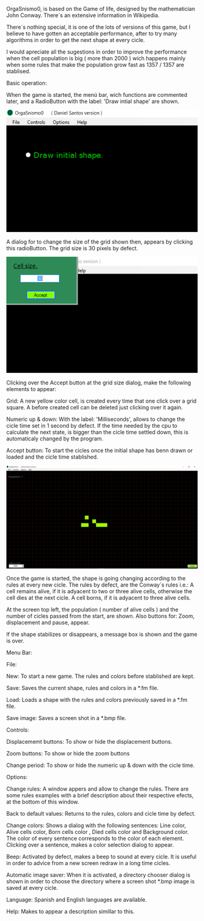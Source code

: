 
OrgaSnismo0, is based on the Game of life, designed by the mathematician John Conway.
There´s an extensive information in Wikipedia.

There´s nothing special, it is one of the lots of versions of this game, but I believe to have gotten an acceptable performance, after to try many algorithms in order to get the next shape at every cicle.

I would apreciate all the sugestions in order to improve the performance when the cell population is big ( more than 2000 ) wich happens mainly when some rules that make the population grow fast as 1357 / 1357 are stablised.

Basic operation:

When the game is started, the menú bar, wich functions are commented later, and a RadioButton with the label: 'Draw intial shape' are shown.

![screen shot 1](https://github.com/Xadnem53/OrgaSnismo0-Windows/blob/master/Screen-Shots/shot1.png)

A dialog for to change the size of the grid shown then, appears by clicking this radioButton. The grid size is 30 pixels by defect.

![screen shot 2](https://github.com/Xadnem53/OrgaSnismo0-Windows/blob/master/Screen-Shots/shot2.png)

Clicking over the Accept button at the grid size dialog, make the following elements to appear:

Grid:  A new yellow color cell, is created every time that one click over a grid square.
	A before created cell can be deleted just clicking over it again.

Numeric up & down: With the label: 'Milliseconds', allows to change the cicle time set in 1 			    second by defect.
			    If the time needed by the cpu to calculate the next state, is bigger 			    than the cicle time settled down, this is automaticaly changed by the 			    program.

Accept button:  To start the cicles once the initial shape has benn drawn or loaded and the 		      cicle time stablished.

![screen shot 3](https://github.com/Xadnem53/OrgaSnismo0-Windows/blob/master/Screen-Shots/shot3.png)

Once the game is started, the shape is going changing according to the rules at every new cicle.
The rules by defect, are the Conway´s rules i.e.:
A cell remains alive, if it is adyacent to two or three alive cells, otherwise the cell dies at the next cicle.
A cell borns, if it is adyacent to three alive cells.

At the screen top left, the population ( number of alive cells ) and the number of cicles passed from the start, are shown.
Also buttons for: Zoom, displacement and pause, appear.

If the shape stabilizes or disappears, a message box is shown and the game is over.

Menu Bar: 

File:

New: To start a new game. The rules and colors before stablished are kept.

Save: Saves the current shape, rules and colors in a *.fm file.

Load: Loads a shape with the rules and colors previously saved in a *.fm file.

Save image: Saves a screen shot in a *.bmp file.





Controls:

Displacememt buttons: To show or hide the displacement buttons.

Zoom buttons: To show or hide the zoom buttons

Change period: To show or hide the numeric up & down with the cicle time.

Options:

Change rules: A window appers and allow to change the rules.
		  There are some rules examples with a brief description about their respective 		  efects, at the bottom of this window.

Back to default values: Returns to the rules, colors and cicle time by defect.

Change colors: Shows a dialog with the following sentences:
		     Line color, Alive cells color, Born cells color , Died cells color and 			     Background color.
		     The color of every sentence corresponds to the color of each element. 			     Clicking over a sentence, makes a color selection dialog to appear.


Beep: Activated by defect, makes a beep to sound at every cicle. It is useful in order to   	advice from a new screen redraw in a long time cicles.


Automatic image saver: When it is activated, a directory chooser dialog is shown in order 				to choose the directory where a screen shot *.bmp image is saved 			          at every cicle.

Language: Spanish and English languages are available.

Help: Makes to appear a description simillar to this.

